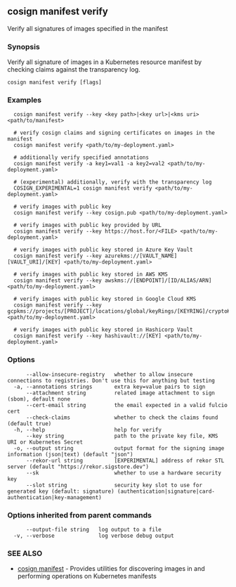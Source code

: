 ## cosign manifest verify

Verify all signatures of images specified in the manifest

### Synopsis

Verify all signature of images in a Kubernetes resource manifest by checking claims
against the transparency log.

```
cosign manifest verify [flags]
```

### Examples

```
  cosign manifest verify --key <key path>|<key url>|<kms uri> <path/to/manifest>

  # verify cosign claims and signing certificates on images in the manifest
  cosign manifest verify <path/to/my-deployment.yaml>

  # additionally verify specified annotations
  cosign manifest verify -a key1=val1 -a key2=val2 <path/to/my-deployment.yaml>

  # (experimental) additionally, verify with the transparency log
  COSIGN_EXPERIMENTAL=1 cosign manifest verify <path/to/my-deployment.yaml>

  # verify images with public key
  cosign manifest verify --key cosign.pub <path/to/my-deployment.yaml>

  # verify images with public key provided by URL
  cosign manifest verify --key https://host.for/<FILE> <path/to/my-deployment.yaml>

  # verify images with public key stored in Azure Key Vault
  cosign manifest verify --key azurekms://[VAULT_NAME][VAULT_URI]/[KEY] <path/to/my-deployment.yaml>

  # verify images with public key stored in AWS KMS
  cosign manifest verify --key awskms://[ENDPOINT]/[ID/ALIAS/ARN] <path/to/my-deployment.yaml>

  # verify images with public key stored in Google Cloud KMS
  cosign manifest verify --key gcpkms://projects/[PROJECT]/locations/global/keyRings/[KEYRING]/cryptoKeys/[KEY] <path/to/my-deployment.yaml>

  # verify images with public key stored in Hashicorp Vault
  cosign manifest verify --key hashivault://[KEY] <path/to/my-deployment.yaml>
```

### Options

```
      --allow-insecure-registry   whether to allow insecure connections to registries. Don't use this for anything but testing
  -a, --annotations strings       extra key=value pairs to sign
      --attachment string         related image attachment to sign (sbom), default none
      --cert-email string         the email expected in a valid fulcio cert
      --check-claims              whether to check the claims found (default true)
  -h, --help                      help for verify
      --key string                path to the private key file, KMS URI or Kubernetes Secret
  -o, --output string             output format for the signing image information (json|text) (default "json")
      --rekor-url string          [EXPERIMENTAL] address of rekor STL server (default "https://rekor.sigstore.dev")
      --sk                        whether to use a hardware security key
      --slot string               security key slot to use for generated key (default: signature) (authentication|signature|card-authentication|key-management)
```

### Options inherited from parent commands

```
      --output-file string   log output to a file
  -v, --verbose              log verbose debug output
```

### SEE ALSO

* [cosign manifest](cosign_manifest.md)	 - Provides utilities for discovering images in and performing operations on Kubernetes manifests

